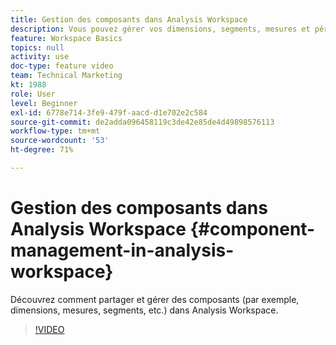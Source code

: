 ```yaml
---
title: Gestion des composants dans Analysis Workspace
description: Vous pouvez gérer vos dimensions, segments, mesures et périodes directement dans Analysis Workspace. Il nʼest pas nécessaire de quitter votre projet pendant que vous recherchez un segment à partager.
feature: Workspace Basics
topics: null
activity: use
doc-type: feature video
team: Technical Marketing
kt: 1988
role: User
level: Beginner
exl-id: 6778e714-3fe9-479f-aacd-d1e702e2c584
source-git-commit: de2adda096458119c3de42e85de4d49898576113
workflow-type: tm+mt
source-wordcount: '53'
ht-degree: 71%

---
```


# Gestion des composants dans Analysis Workspace {#component-management-in-analysis-workspace}

Découvrez comment partager et gérer des composants (par exemple, dimensions, mesures, segments, etc.) dans Analysis Workspace.

>[!VIDEO](https://video.tv.adobe.com/v/24095/?quality=12)
